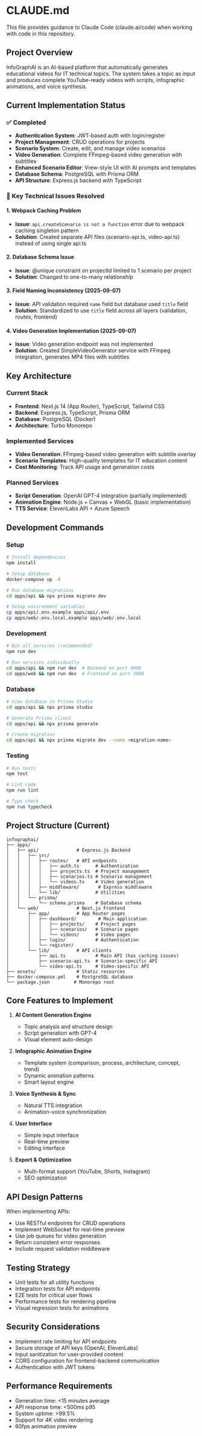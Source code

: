 # CLAUDE.md

This file provides guidance to Claude Code (claude.ai/code) when working with code in this repository.

## Project Overview

InfoGraphAI is an AI-based platform that automatically generates educational videos for IT technical topics. The system takes a topic as input and produces complete YouTube-ready videos with scripts, infographic animations, and voice synthesis.

## Current Implementation Status

### ✅ Completed
- **Authentication System**: JWT-based auth with login/register
- **Project Management**: CRUD operations for projects
- **Scenario System**: Create, edit, and manage video scenarios
- **Video Generation**: Complete FFmpeg-based video generation with subtitles
- **Enhanced Scenario Editor**: Vrew-style UI with AI prompts and templates
- **Database Schema**: PostgreSQL with Prisma ORM
- **API Structure**: Express.js backend with TypeScript

### 🔧 Key Technical Issues Resolved

#### 1. Webpack Caching Problem
- **Issue**: `api.createScenario is not a function` error due to webpack caching singleton pattern
- **Solution**: Created separate API files (scenario-api.ts, video-api.ts) instead of using single api.ts

#### 2. Database Schema Issue  
- **Issue**: @unique constraint on projectId limited to 1 scenario per project
- **Solution**: Changed to one-to-many relationship

#### 3. Field Naming Inconsistency (2025-09-07)
- **Issue**: API validation required `name` field but database used `title` field
- **Solution**: Standardized to use `title` field across all layers (validation, routes, frontend)

#### 4. Video Generation Implementation (2025-09-07)
- **Issue**: Video generation endpoint was not implemented
- **Solution**: Created SimpleVideoGenerator service with FFmpeg integration, generates MP4 files with subtitles

## Key Architecture

### Current Stack
- **Frontend**: Next.js 14 (App Router), TypeScript, Tailwind CSS
- **Backend**: Express.js, TypeScript, Prisma ORM
- **Database**: PostgreSQL (Docker)
- **Architecture**: Turbo Monorepo

### Implemented Services
- **Video Generation**: FFmpeg-based video generation with subtitle overlay
- **Scenario Templates**: High-quality templates for IT education content
- **Cost Monitoring**: Track API usage and generation costs

### Planned Services
- **Script Generation**: OpenAI GPT-4 integration (partially implemented)
- **Animation Engine**: Node.js + Canvas + WebGL (basic implementation)
- **TTS Service**: ElevenLabs API + Azure Speech

## Development Commands

### Setup
```bash
# Install dependencies
npm install

# Setup database
docker-compose up -d

# Run database migrations
cd apps/api && npx prisma migrate dev

# Setup environment variables
cp apps/api/.env.example apps/api/.env
cp apps/web/.env.local.example apps/web/.env.local
```

### Development
```bash
# Run all services (recommended)
npm run dev

# Run services individually
cd apps/api && npm run dev  # Backend on port 4906
cd apps/web && npm run dev  # Frontend on port 3000
```

### Database
```bash
# View database in Prisma Studio
cd apps/api && npx prisma studio

# Generate Prisma client
cd apps/api && npx prisma generate

# Create migration
cd apps/api && npx prisma migrate dev --name <migration-name>
```

### Testing
```bash
# Run tests
npm test

# Lint code
npm run lint

# Type check
npm run typecheck
```

## Project Structure (Current)

```
infographai/
├── apps/
│   ├── api/              # Express.js Backend
│   │   ├── src/
│   │   │   ├── routes/   # API endpoints
│   │   │   │   ├── auth.ts      # Authentication
│   │   │   │   ├── projects.ts  # Project management
│   │   │   │   ├── scenarios.ts # Scenario management
│   │   │   │   └── videos.ts    # Video generation
│   │   │   ├── middleware/       # Express middleware
│   │   │   └── lib/             # Utilities
│   │   └── prisma/
│   │       └── schema.prisma    # Database schema
│   └── web/              # Next.js Frontend
│       ├── app/          # App Router pages
│       │   ├── dashboard/        # Main application
│       │   │   ├── projects/    # Project pages
│       │   │   ├── scenarios/   # Scenario pages
│       │   │   └── videos/      # Video pages
│       │   ├── login/           # Authentication
│       │   └── register/
│       └── lib/          # API clients
│           ├── api.ts           # Main API (has caching issues)
│           ├── scenario-api.ts  # Scenario-specific API
│           └── video-api.ts     # Video-specific API
├── assets/               # Static resources
├── docker-compose.yml    # PostgreSQL database
└── package.json         # Monorepo root
```

## Core Features to Implement

1. **AI Content Generation Engine**
   - Topic analysis and structure design
   - Script generation with GPT-4
   - Visual element auto-design

2. **Infographic Animation Engine**
   - Template system (comparison, process, architecture, concept, trend)
   - Dynamic animation patterns
   - Smart layout engine

3. **Voice Synthesis & Sync**
   - Natural TTS integration
   - Animation-voice synchronization

4. **User Interface**
   - Simple input interface
   - Real-time preview
   - Editing interface

5. **Export & Optimization**
   - Multi-format support (YouTube, Shorts, Instagram)
   - SEO optimization

## API Design Patterns

When implementing APIs:
- Use RESTful endpoints for CRUD operations
- Implement WebSocket for real-time preview
- Use job queues for video generation
- Return consistent error responses
- Include request validation middleware

## Testing Strategy

- Unit tests for all utility functions
- Integration tests for API endpoints
- E2E tests for critical user flows
- Performance tests for rendering pipeline
- Visual regression tests for animations

## Security Considerations

- Implement rate limiting for API endpoints
- Secure storage of API keys (OpenAI, ElevenLabs)
- Input sanitization for user-provided content
- CORS configuration for frontend-backend communication
- Authentication with JWT tokens

## Performance Requirements

- Generation time: <15 minutes average
- API response time: <500ms p95
- System uptime: >99.5%
- Support for 4K video rendering
- 60fps animation preview